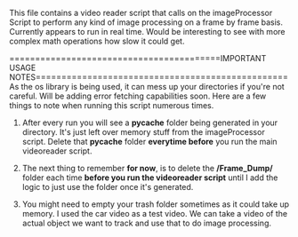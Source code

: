 This file contains a video reader script that calls on the imageProcessor Script to perform any kind of image processing on a frame by frame basis. Currently appears to run in real time. Would be interesting to see with more complex math operations how slow it could get. 

=========================================IMPORTANT USAGE NOTES=================================================
As the os library is being used, it can mess up your directories if you're not careful. Will be adding error fetching capabilities soon. Here are a few things to note when running this script numerous times. 

1. After every run you will see a __pycache__ folder being generated in your directory. It's just left over memory stuff from the imageProcessor script. Delete that __pycache__ folder **everytime before** you run the main videoreader script.

2. The next thing to remember **for now**, is to delete the **/Frame_Dump/** folder each time **before you run the videoreader script** until I add the logic to just use the folder once it's generated.

3. You might need to empty your trash folder sometimes as it could take up memory. I used the car video as a test video. We can take a video of the actual object we want to track and use that to do image processing.
